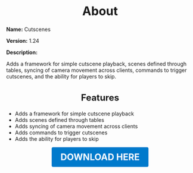 <h1 style="text-align:center; font-size:2rem; font-weight:bold;">About</h1>

**Name:**
Cutscenes

**Version:**
1.24

**Description:**

Adds a framework for simple cutscene playback, scenes defined through tables, syncing of camera movement across clients, commands to trigger cutscenes, and the ability for players to skip.

<h2 style="text-align:center; font-size:1.5rem; font-weight:bold;">Features</h2>

- Adds a framework for simple cutscene playback
- Adds scenes defined through tables
- Adds syncing of camera movement across clients
- Adds commands to trigger cutscenes
- Adds the ability for players to skip





<p align="center"><a href="https://github.com/LiliaFramework/Modules/raw/refs/heads/gh-pages/cutscenes.zip" style="display:inline-block;padding:12px 24px;font-size:1.5rem;font-weight:bold;text-decoration:none;color:#fff;background-color:var(--md-primary-fg-color,#007acc);border-radius:4px;">DOWNLOAD HERE</a></p>